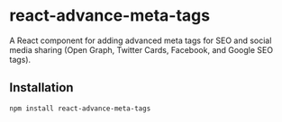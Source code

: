 # react-advance-meta-tags

A React component for adding advanced meta tags for SEO and social media sharing (Open Graph, Twitter Cards, Facebook, and Google SEO tags).

## Installation

```bash
npm install react-advance-meta-tags
